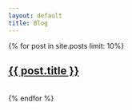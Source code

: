 ```yaml
---
layout: default
title: Blog
---
```

{% for post in site.posts limit: 10%}
  <div class="item">
    <div class="item_details">
      <h2><a href="/berlin{{ post.url }}" title="Permalink for this post">{{ post.title }}</a></h2>
      <!--<h3>Posted on {{ post.date | date_to_string }}</h3>-->
		<br/>	
    </div>
<!--
    <div class="item_content">
      {{ post.content }}
    </div>-->
  </div>
  {% endfor %}